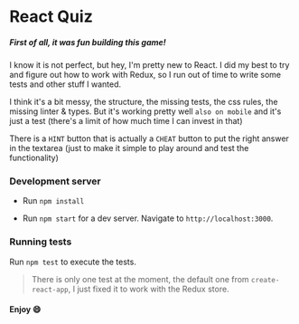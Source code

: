 # React Quiz

##### First of all, it was fun building this game!

I know it is not perfect, but hey, I'm pretty new to React.
I did my best to try and figure out how to work with Redux, so I run out of time to write some tests and other stuff I wanted.

I think it's a bit messy, the structure, the missing tests, the css rules, the missing linter & types.
But it's working pretty well `also on mobile` and it's just a test (there's a limit of how much time I can invest in that)

There is a `HINT` button that is actually a `CHEAT` button to put the right answer in the textarea (just to make it simple to play around and test the functionality)

### Development server

- Run `npm install`

- Run `npm start` for a dev server. Navigate to `http://localhost:3000`.


### Running tests

Run `npm test` to execute the tests.

> There is only one test at the moment, the default one from `create-react-app`, I just fixed it to work with the Redux store.

#### Enjoy :smile:
